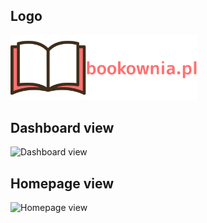 ## Logo

<img src="https://raw.githubusercontent.com/mikkio-j/bookownia/main/client/public/logo.png" alt="Logo" width="300"/>

## Dashboard view

<img src="https://raw.githubusercontent.com/mikkio-j/bookownia/main/client/screenshots/2.png" alt="Dashboard view"/>

## Homepage view

<img src="https://raw.githubusercontent.com/mikkio-j/bookownia/main/client/screenshots/1.png" alt="Homepage view"/>
